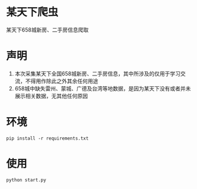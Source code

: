 # 某天下爬虫
某天下658城新房、二手房信息爬取

# 声明
1. 本次采集某天下全国658城新房、二手房信息，其中所涉及的仅用于学习交流，不得用作除此之外其余任何用途
2. 658城中缺失雷州、蒙城、广德及台湾等地数据，是因为某天下没有或者并未展示相关数据，无其他任何原因

# 环境
```
pip install -r requirements.txt
```

# 使用
```
python start.py
```
